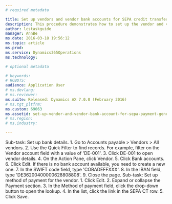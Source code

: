 ```yaml
---
# required metadata

title: Set up vendors and vendor bank accounts for SEPA credit transfers
description: This procedure demonstrates how to set up the vendor and vendor specific bank account information required for SEPA payment file generation. The demo data company used to create this procedure is DEMF.
author: lcstaskguide
manager: AnnBe
ms.date: 2016-03-18 19:56:12
ms.topic: article
ms.prod: 
ms.service: Dynamics365Operations
ms.technology: 

# optional metadata

# keywords: 
# ROBOTS: 
audience: Application User
# ms.devlang: 
# ms.reviewer: 
ms.suite: Released: Dynamics AX 7.0.0 (February 2016)
# ms.tgt_pltfrm: 
ms.custom: 69063
ms.assetid: set-up-vendor-and-vendor-bank-account-for-sepa-payment-generation
# ms.region: 
# ms.industry: 

---
```


Sub-task: Set up bank details.
1.
Go to Accounts payable &gt; Vendors &gt; All vendors.
2.
Use the Quick Filter to find records. For example, filter on the Vendor account field with a value of 'DE-001'.
3.
Click DE-001 to open vendor details.
4.
On the Action Pane, click Vendor.
5.
Click Bank accounts.
6.
Click Edit.
If there is no bank account available, you need to create a new one.
7.
In the SWIFT code field, type 'COBADEFFXXX'.
8.
In the IBAN field, type 'DE36200400000628808808'.
9.
Close the page.
Sub-task: Set up method of payment for the vendor.
1.
Click Edit.
2.
Expand or collapse the Payment section.
3.
In the Method of payment field, click the drop-down button to open the lookup.
4.
In the list, click the link in the SEPA CT row.
5.
Click Save.

